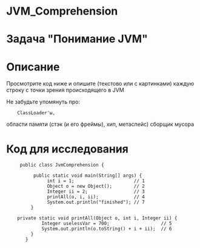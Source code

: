 # JVM_Comprehension
# Задача "Понимание JVM"
# Описание
Просмотрите код ниже и опишите (текстово или с картинками) каждую строку с точки зрения происходящего в JVM

Не забудьте упомянуть про:

        ClassLoader'ы,
области памяти (стэк (и его фреймы), хип, метаспейс)
сборщик мусора

# Код для исследования
         public class JvmComprehension {

              public static void main(String[] args) {
                   int i = 1;                      // 1
                   Object o = new Object();        // 2
                   Integer ii = 2;                 // 3
                   printAll(o, i, ii);             // 4
                   System.out.println("finished"); // 7
             }

        private static void printAll(Object o, int i, Integer ii) {
                 Integer uselessVar = 700;                   // 5
                 System.out.println(o.toString() + i + ii);  // 6
             }
           }

